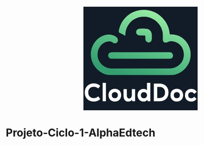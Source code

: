 <p align = "right"> 
  <img src = "docs/logo.jpeg" width = "300">
</p>

# Projeto-Ciclo-1-AlphaEdtech
